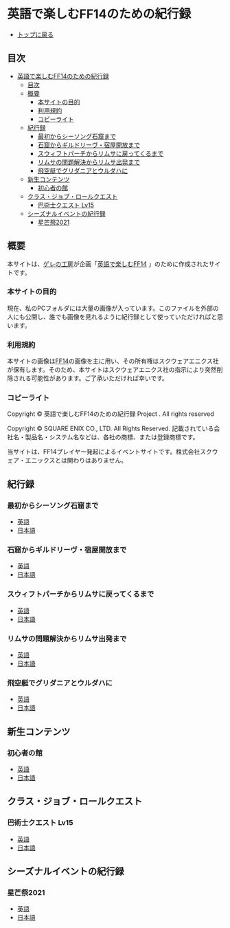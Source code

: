 # 英語で楽しむFF14のための紀行録
- [トップに戻る](../index.html)

## 目次
- [英語で楽しむFF14のための紀行録](#英語で楽しむff14のための紀行録)
  - [目次](#目次)
  - [概要](#概要)
    - [本サイトの目的](#本サイトの目的)
    - [利用規約](#利用規約)
    - [コピーライト](#コピーライト)
  - [紀行録](#紀行録)
    - [最初からシーソング石窟まで](#最初からシーソング石窟まで)
    - [石窟からギルドリーヴ・宿屋開放まで](#石窟からギルドリーヴ宿屋開放まで)
    - [スウィフトパーチからリムサに戻ってくるまで](#スウィフトパーチからリムサに戻ってくるまで)
    - [リムサの問題解決からリムサ出発まで](#リムサの問題解決からリムサ出発まで)
    - [飛空艇でグリダニアとウルダハに](#飛空艇でグリダニアとウルダハに)
  - [新生コンテンツ](#新生コンテンツ)
    - [初心者の館](#初心者の館)
  - [クラス・ジョブ・ロールクエスト](#クラスジョブロールクエスト)
    - [巴術士クエスト Lv15](#巴術士クエスト-lv15)
  - [シーズナルイベントの紀行録](#シーズナルイベントの紀行録)
    - [星芒祭2021](#星芒祭2021)

## 概要
本サイトは、[ゲレの工房](https://blog.gelehrte.com/)が企画「[英語で楽しむFF14](https://blog.gelehrte.com/archive/category/%E8%8B%B1%E8%AA%9E%E3%81%A7%E6%A5%BD%E3%81%97%E3%82%80FF14) 」のために作成されたサイトです。

### 本サイトの目的
現在、私のPCフォルダには大量の画像が入っています。このファイルを外部の人にも公開し、誰でも画像を見れるように紀行録として使っていただければと思います。

### 利用規約
本サイトの画像は[FF14](https://jp.finalfantasyxiv.com/)の画像を主に用い、その所有権はスクウェアエニクス社が保有します。そのため、本サイトはスクウェアエニクス社の指示により突然削除される可能性があります。ご了承いただければ幸いです。

### コピーライト
Copyright © 英語で楽しむFF14のための紀行録 Project . All rights reserved

Copyright © SQUARE ENIX CO., LTD. All Rights Reserved.
記載されている会社名・製品名・システム名などは、各社の商標、または登録商標です。

当サイトは、FF14プレイヤー発起によるイベントサイトです。株式会社スクウェア・エニックスとは関わりはありません。

## 紀行録
### 最初からシーソング石窟まで
- [英語](step1/index_e.html)
- [日本語](step1/index_j.html)

### 石窟からギルドリーヴ・宿屋開放まで
- [英語](step2/index_e.html)
- [日本語](step2/index_j.html)

### スウィフトパーチからリムサに戻ってくるまで
- [英語](step3/index_e.html)
- [日本語](step3/index_j.html)

### リムサの問題解決からリムサ出発まで
- [英語](step4/index_e.html)
- [日本語](step4/index_j.html)

### 飛空艇でグリダニアとウルダハに
- [英語](step5/index_e.html)
- [日本語](step5/index_j.html)

## 新生コンテンツ
### 初心者の館
- [英語](contents/a_realm_reborn/the_Hall_of_the_Novice/index_e.html)
- [日本語](contents/a_realm_reborn/the_Hall_of_the_Novice/index_j.html)

## クラス・ジョブ・ロールクエスト
### 巴術士クエスト Lv15
- [英語](job_class_quest/Arcanist/15/index_e.html)
- [日本語](job_class_quest/Arcanist/15/index_j.html)

## シーズナルイベントの紀行録
### 星芒祭2021
- [英語](special/2021/The_Starlight_Celebration/index_e.html)
- [日本語](special/2021/The_Starlight_Celebration/index_j.html)